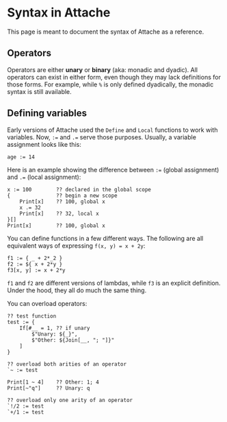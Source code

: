 # Syntax in Attache
<!-- meta-index: 10 -->

This page is meant to document the syntax of Attache as a reference.

## Operators

Operators are either **unary** or **binary** (aka: monadic and dyadic). All operators can exist in either form, even though they may lack definitions for those forms. For example, while `%` is only defined dyadically, the monadic syntax is still available.

## Defining variables

Early versions of Attache used the `Define` and `Local` functions to work with variables. Now, `:=` and `.=` serve those purposes. Usually, a variable assignment looks like this:

```attache
age := 14
```

Here is an example showing the difference between `:=` (global assignment) and `.=` (local assignment):

```attache
x := 100        ?? declared in the global scope
{               ?? begin a new scope
    Print[x]    ?? 100, global x
    x .= 32
    Print[x]    ?? 32, local x    
}[]
Print[x]        ?? 100, global x
```

You can define functions in a few different ways. The following are all equivalent ways of expressing `f(x, y) = x + 2y`:

```attache
f1 := { _ + 2*_2 }
f2 := ${ x + 2*y }
f3[x, y] := x + 2*y
```

`f1` and `f2` are different versions of lambdas, while `f3` is an explicit definition. Under the hood, they all do much the same thing.

You can overload operators:

```attache
?? test function
test := {
    If[#__ = 1, ?? if unary
        $"Unary: ${_}",
        $"Other: ${Join[__, "; "]}"
    ]
}

?? overload both arities of an operator
`~ := test

Print[1 ~ 4]    ?? Other: 1; 4
Print[~"q"]     ?? Unary: q

?? overload only one arity of an operator
`!/2 := test
`+/1 := test
